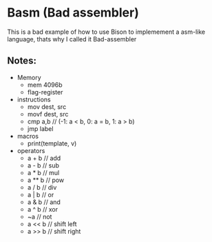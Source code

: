 # Basm (Bad assembler)
This is a bad example of how to use Bison to implemement a asm-like language, thats why I called it Bad-assembler
## Notes:
- Memory
  - mem 4096b
  - flag-register
- instructions
  - mov dest, src
  - movf dest, src
  - cmp a,b   // (-1: a < b, 0: a = b, 1: a > b)
  - jmp label
- macros
  - print(template, v)
- operators
  - a + b     // add
  - a - b     // sub
  - a * b     // mul
  - a ** b    // pow
  - a / b     // div
  - a | b     // or
  - a & b     // and
  - a ^ b     // xor
  - ~a        // not
  - a << b    // shift left
  - a >> b    // shift right
